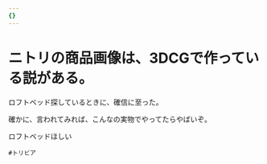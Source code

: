 ```yaml
---
{}
---
```

# ニトリの商品画像は、3DCGで作っている説がある。

ロフトベッド探しているときに、確信に至った。

確かに、言われてみれば、こんなの実物でやってたらやばいぞ。

ロフトベッドほしい

`#トリビア`